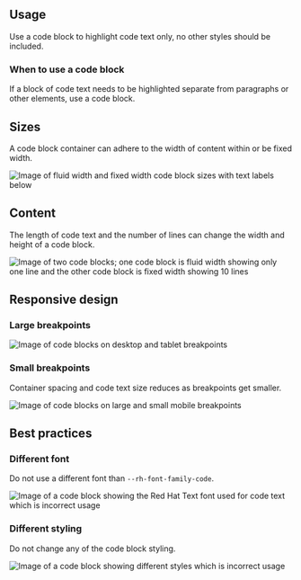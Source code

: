 ## Usage
Use a code block to highlight code text only, no other styles should be 
included.

### When to use a code block

If a block of code text needs to be highlighted separate from paragraphs or 
other elements, use a code block.

## Sizes

A code block container can adhere to the width of content within or be fixed 
width.

<uxdot-example width-adjustment="872px">
  <img src="{{ '../code-block-sizes.png' | url }}" alt="Image of fluid width and fixed width code block sizes with text labels below">
</uxdot-example>

## Content

The length of code text and the number of lines can change the width and height 
of a code block.

<uxdot-example width-adjustment="872px">
  <img src="{{ '../code-block-content.png' | url }}" alt="Image of two code blocks; one code block is fluid width showing only one line and the other code block is fixed width showing 10 lines">
</uxdot-example>


## Responsive design

### Large breakpoints

<uxdot-example width-adjustment="1000px" variant="full" no-border alignment="left">
  <img src="{{ '../code-block-breakpoints-large.png' | url }}" alt="Image of code blocks on desktop and tablet breakpoints">
</uxdot-example>

### Small breakpoints

Container spacing and code text size reduces as breakpoints get smaller.

<uxdot-example width-adjustment="576px" variant="full" no-border alignment="left">
  <img src="{{ '../code-block-breakpoints-small.png' | url }}" alt="Image of code blocks on large and small mobile breakpoints">
</uxdot-example>


## Best practices

### Different font

Do not use a different font than `--rh-font-family-code`.

<uxdot-example width-adjustment="872px" danger>
  <img src="{{ '../code-block-best-practice-1.png' | url }}" alt="Image of a code block showing the Red Hat Text font used for code text which is incorrect usage">
</uxdot-example>

### Different styling

Do not change any of the code block styling.

<uxdot-example width-adjustment="872px" danger>
  <img src="{{ '../code-block-best-practice-2.png' | url }}" alt="Image of a code block showing different styles which is incorrect usage">
</uxdot-example>
